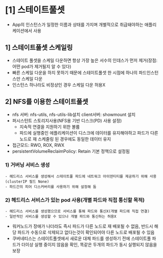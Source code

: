 # [1] 스테이트풀셋
- App의 인스턴스가 일정한 이름과 상태를 가지며 개별적으로 취급돼야하는 애플리케이션에서 사용
## 1] 스테이트풀셋 스케일링
- 스테이트 풀셋을 스케일 다운하면 항상 가장 높은 서수의 인데스가 먼저 제거(장점: 어떤 pod가 제거될지 알 수 있다)
- 빠른 스케일 다운을 하지 못하기 때문에 스테이트풀셋 한 시점에 하나의 파드인스턴스만 스케일 다운
- 인스턴스 하나라도 비정상인 경우 스케일 다운 허용X

## 2] NFS를 이용한 스테이트풀셋
- nfs 서버: nfs-utils, nfs-utils-lib설치  client서버: showmount 설치
- 퍼시스턴트 스토리지사용(NFS용 기반 디스크(PD) 사용 설정)
	- 지속적 연결을 지원하기 위한 볼륨
	- 파드에 실행중인 에플리케이션이 디스크에 데이터를 유지해야하고 파드가 다른 노드로 재 스케줄링 된 경우에도 동일한 데이터 유지
- 접근모드: RWO, ROX, RWX
- persistentVolumeReclaimPolicy: Retain 기본 정책으로 설정됨
### 1) 거버닝 서비스 생성
	- 헤드리스 서비스를 생성해서 스테이트풀 파드에 네트워크 아이덴티티를 제공하기 위해 사용(clusterIP 필드 None)
	- 파드간의 피어 디스커버리를 사용하기 위해 설정해 둠
### 2) 헤드리스 서비스가 있는 pod 사용(개별 파드와 직접 통신할 목적)
	- 헤드리스 서비스를 생성했으므로 서비스를 통해 파드와 통신X(개별 파드에 직접 연결)
	- 일반적인 서비스를 생성할 수 있으나 개별 파드와 통신하는 허용X
- 워커노드가 장애가 나더라도 즉시 파드가 다른 노드로 재 배포될 수 없음, 반드시 해당 파드가 수동으로 삭제되고 없다는것이 확인되어야 다른 노드로 배포될 수 있음
- 쿠버네티스는 스테이트풀셋에서 새로운 대체 파드를 생성하기 전에 스테이트풀 파드가 더이상 실행 중이지 않음을 확인, 똑같은 두개의 파드가 동시 실행되지 않음을 보장
